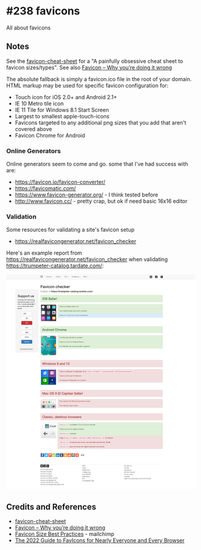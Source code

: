 # #238 favicons

All about favicons

## Notes

See the [favicon-cheat-sheet](https://github.com/audreyr/favicon-cheat-sheet)
for a "A painfully obsessive cheat sheet to favicon sizes/types".
See also [Favicon – Why you’re doing it wrong](https://realfavicongenerator.net/blog/favicon-why-youre-doing-it-wrong/)

The absolute fallback is simply a favicon.ico file in the root of your domain.
HTML markup may be used for specific favicon configuration for:

* Touch icon for iOS 2.0+ and Android 2.1+
* IE 10 Metro tile icon
* IE 11 Tile for Windows 8.1 Start Screen
* Largest to smallest apple-touch-icons
* Favicons targeted to any additional png sizes that you add that aren't covered above
* Favicon Chrome for Android

### Online Generators

Online generators seem to come and go. some that I've had success with are:

* <https://favicon.io/favicon-converter/>
* <https://favicomatic.com/>
* <https://www.favicon-generator.org/> - I think tested before
* <http://www.favicon.cc/> - pretty crap, but ok if need basic 16x16 editor

### Validation

Some resources for validating a site's favicon setup

* <https://realfavicongenerator.net/favicon_checker>

Here's an example report from <https://realfavicongenerator.net/favicon_checker> when validating
<https://trumpeter-catalog.tardate.com/>:

![favicon_validation_example](./assets/favicon_validation_example.png)

## Credits and References

* [favicon-cheat-sheet](https://github.com/audreyr/favicon-cheat-sheet)
* [Favicon – Why you’re doing it wrong](https://realfavicongenerator.net/blog/favicon-why-youre-doing-it-wrong/)
* [Favicon Size Best Practices](https://mailchimp.com/en-gb/resources/favicon-size/) - mailchimp
* [The 2022 Guide to FavIcons for Nearly Everyone and Every Browser](https://www.emergeinteractive.com/insights/detail/the-essentials-of-favicons/)
